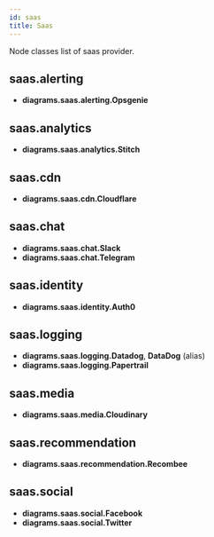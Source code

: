 ```yaml
---
id: saas
title: Saas
---
```


Node classes list of saas provider.

## saas.alerting

- **diagrams.saas.alerting.Opsgenie**

## saas.analytics

- **diagrams.saas.analytics.Stitch**

## saas.cdn

- **diagrams.saas.cdn.Cloudflare**

## saas.chat

- **diagrams.saas.chat.Slack**
- **diagrams.saas.chat.Telegram**

## saas.identity

- **diagrams.saas.identity.Auth0**

## saas.logging

- **diagrams.saas.logging.Datadog**, **DataDog** (alias)
- **diagrams.saas.logging.Papertrail**

## saas.media

- **diagrams.saas.media.Cloudinary**

## saas.recommendation

- **diagrams.saas.recommendation.Recombee**

## saas.social

- **diagrams.saas.social.Facebook**
- **diagrams.saas.social.Twitter**
